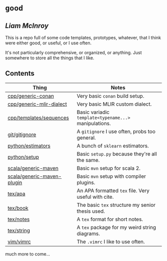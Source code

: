 # `good`
## _Liam McInroy_

This is a repo full of some code templates, prototypes, whatever, that I think
were either good, or useful, or I use often.

It's not particularly comprehensive, or organized, or anything. Just somewhere
to store all the things that I like.

## Contents

| Thing | Notes |
|-------|-------|
| [cpp/generic-conan](cpp/generic-conan) | Very basic `conan` build setup. |
| [cpp/generic-mlir-dialect](cpp/generic-mlir-dialect) | Very basic MLIR custom dialect. |
| [cpp/templates/sequences](cpp/templates/sequences) | Basic variadic `template<typename...>` manipulations. |
| [git/gitignore](git/gitignore) | A `gitignore` I use often, probs too general. |
| [python/estimators](python/estimators) | A bunch of `sklearn` estimators. |
| [python/setup](python/setup) | Basic `setup.py` because they're all the same. |
| [scala/generic-maven](scala/generic-maven) | Basic `mvn` setup for scala 2. |
| [scala/generic-maven-plugin](scala/generic-maven-plugin) | Basic `mvn` setup with compiler plugins. |
| [tex/apa](tex/apa) | An APA formatted `tex` file. Very useful with cite. |
| [tex/book](tex/book) | The basic `tex` structure my senior thesis used. |
| [tex/notes](tex/notes) | A `tex` format for short notes. |
| [tex/string](tex/string) | A `tex` package for my weird string diagrams. |
| [vim/vimrc](vim/vimrc) | The `.vimrc` I like to use often. |

much more to come...
